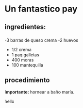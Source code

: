 
# Un fantastico pay
## ingredientes:
#####
-3 barras de queso crema
-2 huevos
- 1/2 crema
- 1 paq galletas
- 400 moras
- 100 mantequilla
## procedimiento
**Importante:** hornear a baño maría.

hello
